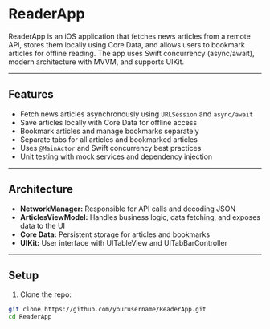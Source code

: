 # ReaderApp

ReaderApp is an iOS application that fetches news articles from a remote API, stores them locally using Core Data, and allows users to bookmark articles for offline reading. The app uses Swift concurrency (async/await), modern architecture with MVVM, and supports UIKit.

---

## Features

- Fetch news articles asynchronously using `URLSession` and `async/await`
- Save articles locally with Core Data for offline access
- Bookmark articles and manage bookmarks separately
- Separate tabs for all articles and bookmarked articles
- Uses `@MainActor` and Swift concurrency best practices
- Unit testing with mock services and dependency injection

---

## Architecture

- **NetworkManager:** Responsible for API calls and decoding JSON
- **ArticlesViewModel:** Handles business logic, data fetching, and exposes data to the UI
- **Core Data:** Persistent storage for articles and bookmarks
- **UIKit:** User interface with UITableView and UITabBarController

---

## Setup

1. Clone the repo:

```bash
git clone https://github.com/yourusername/ReaderApp.git
cd ReaderApp

